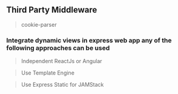 ## Third Party Middleware

> cookie-parser

### Integrate dynamic views in express web app any of the following approaches can be used

> Independent ReactJs or Angular

> Use Template Engine

> Use Express Static for JAMStack